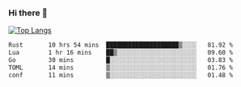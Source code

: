 ### Hi there 👋

<!--
**3Xpl0it3r/3Xpl0it3r** is a ✨ _special_ ✨ repository because its `README.md` (this file) appears on your GitHub profile.

Here are some ideas to get you started:

- 🔭 I’m currently working on ...
- 🌱 I’m currently learning ...
- 👯 I’m looking to collaborate on ...
- 🤔 I’m looking for help with ...
- 💬 Ask me about ...
- 📫 How to reach me: ...
- 😄 Pronouns: ...
- ⚡ Fun fact: ...
-->


[![Top Langs](https://github-readme-stats.vercel.app/api/top-langs/?username=3Xpl0it3r&layout=compact)](https://github.com/3Xpl0it3r/3Xpl0it3r)

<!--START_SECTION:waka-->

```txt
Rust       10 hrs 54 mins  ████████████████████▒░░░░   81.92 %
Lua        1 hr 16 mins    ██▒░░░░░░░░░░░░░░░░░░░░░░   09.60 %
Go         30 mins         █░░░░░░░░░░░░░░░░░░░░░░░░   03.83 %
TOML       14 mins         ▒░░░░░░░░░░░░░░░░░░░░░░░░   01.76 %
conf       11 mins         ▒░░░░░░░░░░░░░░░░░░░░░░░░   01.48 %
```

<!--END_SECTION:waka-->
